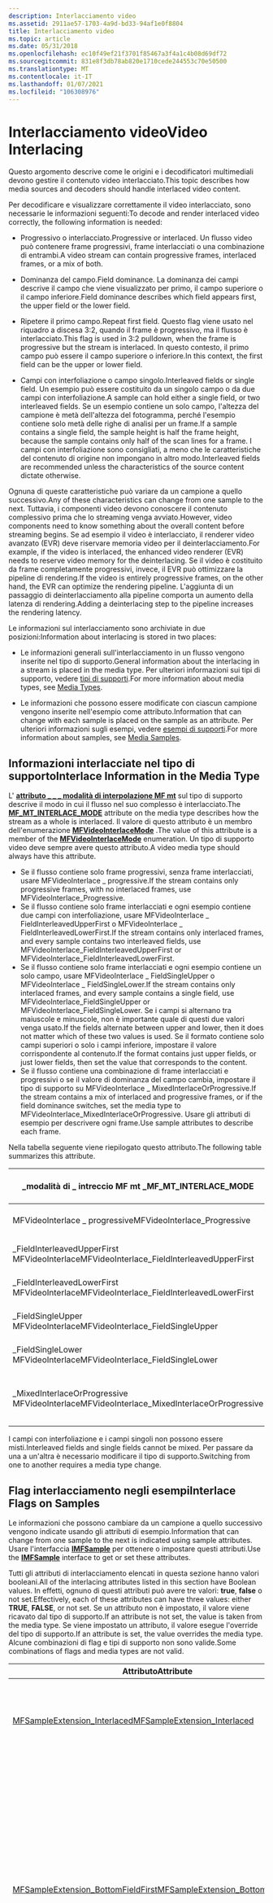 ```yaml
---
description: Interlacciamento video
ms.assetid: 2911ae57-1703-4a9d-bd33-94af1e0f8804
title: Interlacciamento video
ms.topic: article
ms.date: 05/31/2018
ms.openlocfilehash: ec10f49ef21f3701f85467a3f4a1c4b08d69df72
ms.sourcegitcommit: 831e8f3db78ab820e1710cede244553c70e50500
ms.translationtype: MT
ms.contentlocale: it-IT
ms.lasthandoff: 01/07/2021
ms.locfileid: "106308976"
---
```

# <a name="video-interlacing"></a><span data-ttu-id="12f31-103">Interlacciamento video</span><span class="sxs-lookup"><span data-stu-id="12f31-103">Video Interlacing</span></span>

<span data-ttu-id="12f31-104">Questo argomento descrive come le origini e i decodificatori multimediali devono gestire il contenuto video interlacciato.</span><span class="sxs-lookup"><span data-stu-id="12f31-104">This topic describes how media sources and decoders should handle interlaced video content.</span></span>

<span data-ttu-id="12f31-105">Per decodificare e visualizzare correttamente il video interlacciato, sono necessarie le informazioni seguenti:</span><span class="sxs-lookup"><span data-stu-id="12f31-105">To decode and render interlaced video correctly, the following information is needed:</span></span>

-   <span data-ttu-id="12f31-106">Progressivo o interlacciato.</span><span class="sxs-lookup"><span data-stu-id="12f31-106">Progressive or interlaced.</span></span> <span data-ttu-id="12f31-107">Un flusso video può contenere frame progressivi, frame interlacciati o una combinazione di entrambi.</span><span class="sxs-lookup"><span data-stu-id="12f31-107">A video stream can contain progressive frames, interlaced frames, or a mix of both.</span></span>

-   <span data-ttu-id="12f31-108">Dominanza del campo.</span><span class="sxs-lookup"><span data-stu-id="12f31-108">Field dominance.</span></span> <span data-ttu-id="12f31-109">La dominanza dei campi descrive il campo che viene visualizzato per primo, il campo superiore o il campo inferiore.</span><span class="sxs-lookup"><span data-stu-id="12f31-109">Field dominance describes which field appears first, the upper field or the lower field.</span></span>

-   <span data-ttu-id="12f31-110">Ripetere il primo campo.</span><span class="sxs-lookup"><span data-stu-id="12f31-110">Repeat first field.</span></span> <span data-ttu-id="12f31-111">Questo flag viene usato nel riquadro a discesa 3:2, quando il frame è progressivo, ma il flusso è interlacciato.</span><span class="sxs-lookup"><span data-stu-id="12f31-111">This flag is used in 3:2 pulldown, when the frame is progressive but the stream is interlaced.</span></span> <span data-ttu-id="12f31-112">In questo contesto, il primo campo può essere il campo superiore o inferiore.</span><span class="sxs-lookup"><span data-stu-id="12f31-112">In this context, the first field can be the upper or lower field.</span></span>

-   <span data-ttu-id="12f31-113">Campi con interfoliazione o campo singolo.</span><span class="sxs-lookup"><span data-stu-id="12f31-113">Interleaved fields or single field.</span></span> <span data-ttu-id="12f31-114">Un esempio può essere costituito da un singolo campo o da due campi con interfoliazione.</span><span class="sxs-lookup"><span data-stu-id="12f31-114">A sample can hold either a single field, or two interleaved fields.</span></span> <span data-ttu-id="12f31-115">Se un esempio contiene un solo campo, l'altezza del campione è metà dell'altezza del fotogramma, perché l'esempio contiene solo metà delle righe di analisi per un frame.</span><span class="sxs-lookup"><span data-stu-id="12f31-115">If a sample contains a single field, the sample height is half the frame height, because the sample contains only half of the scan lines for a frame.</span></span> <span data-ttu-id="12f31-116">I campi con interfoliazione sono consigliati, a meno che le caratteristiche del contenuto di origine non impongano in altro modo.</span><span class="sxs-lookup"><span data-stu-id="12f31-116">Interleaved fields are recommended unless the characteristics of the source content dictate otherwise.</span></span>

<span data-ttu-id="12f31-117">Ognuna di queste caratteristiche può variare da un campione a quello successivo.</span><span class="sxs-lookup"><span data-stu-id="12f31-117">Any of these characteristics can change from one sample to the next.</span></span> <span data-ttu-id="12f31-118">Tuttavia, i componenti video devono conoscere il contenuto complessivo prima che lo streaming venga avviato.</span><span class="sxs-lookup"><span data-stu-id="12f31-118">However, video components need to know something about the overall content before streaming begins.</span></span> <span data-ttu-id="12f31-119">Se ad esempio il video è interlacciato, il renderer video avanzato (EVR) deve riservare memoria video per il deinterlacciamento.</span><span class="sxs-lookup"><span data-stu-id="12f31-119">For example, if the video is interlaced, the enhanced video renderer (EVR) needs to reserve video memory for the deinterlacing.</span></span> <span data-ttu-id="12f31-120">Se il video è costituito da frame completamente progressivi, invece, il EVR può ottimizzare la pipeline di rendering.</span><span class="sxs-lookup"><span data-stu-id="12f31-120">If the video is entirely progressive frames, on the other hand, the EVR can optimize the rendering pipeline.</span></span> <span data-ttu-id="12f31-121">L'aggiunta di un passaggio di deinterlacciamento alla pipeline comporta un aumento della latenza di rendering.</span><span class="sxs-lookup"><span data-stu-id="12f31-121">Adding a deinterlacing step to the pipeline increases the rendering latency.</span></span>

<span data-ttu-id="12f31-122">Le informazioni sul interlacciamento sono archiviate in due posizioni:</span><span class="sxs-lookup"><span data-stu-id="12f31-122">Information about interlacing is stored in two places:</span></span>

-   <span data-ttu-id="12f31-123">Le informazioni generali sull'interlacciamento in un flusso vengono inserite nel tipo di supporto.</span><span class="sxs-lookup"><span data-stu-id="12f31-123">General information about the interlacing in a stream is placed in the media type.</span></span> <span data-ttu-id="12f31-124">Per ulteriori informazioni sui tipi di supporto, vedere [tipi di supporti](media-types.md).</span><span class="sxs-lookup"><span data-stu-id="12f31-124">For more information about media types, see [Media Types](media-types.md).</span></span>

-   <span data-ttu-id="12f31-125">Le informazioni che possono essere modificate con ciascun campione vengono inserite nell'esempio come attributo.</span><span class="sxs-lookup"><span data-stu-id="12f31-125">Information that can change with each sample is placed on the sample as an attribute.</span></span> <span data-ttu-id="12f31-126">Per ulteriori informazioni sugli esempi, vedere [esempi di supporti](media-samples.md).</span><span class="sxs-lookup"><span data-stu-id="12f31-126">For more information about samples, see [Media Samples](media-samples.md).</span></span>

## <a name="interlace-information-in-the-media-type"></a><span data-ttu-id="12f31-127">Informazioni interlacciate nel tipo di supporto</span><span class="sxs-lookup"><span data-stu-id="12f31-127">Interlace Information in the Media Type</span></span>

<span data-ttu-id="12f31-128">L' [**attributo \_ \_ \_ modalità di interpolazione MF mt**](mf-mt-interlace-mode-attribute.md) sul tipo di supporto descrive il modo in cui il flusso nel suo complesso è interlacciato.</span><span class="sxs-lookup"><span data-stu-id="12f31-128">The [**MF\_MT\_INTERLACE\_MODE**](mf-mt-interlace-mode-attribute.md) attribute on the media type describes how the stream as a whole is interlaced.</span></span> <span data-ttu-id="12f31-129">Il valore di questo attributo è un membro dell'enumerazione [**MFVideoInterlaceMode**](/windows/desktop/api/mfobjects/ne-mfobjects-mfvideointerlacemode) .</span><span class="sxs-lookup"><span data-stu-id="12f31-129">The value of this attribute is a member of the [**MFVideoInterlaceMode**](/windows/desktop/api/mfobjects/ne-mfobjects-mfvideointerlacemode) enumeration.</span></span> <span data-ttu-id="12f31-130">Un tipo di supporto video deve sempre avere questo attributo.</span><span class="sxs-lookup"><span data-stu-id="12f31-130">A video media type should always have this attribute.</span></span>

-   <span data-ttu-id="12f31-131">Se il flusso contiene solo frame progressivi, senza frame interlacciati, usare MFVideoInterlace \_ progressive.</span><span class="sxs-lookup"><span data-stu-id="12f31-131">If the stream contains only progressive frames, with no interlaced frames, use MFVideoInterlace\_Progressive.</span></span>
-   <span data-ttu-id="12f31-132">Se il flusso contiene solo frame interlacciati e ogni esempio contiene due campi con interfoliazione, usare MFVideoInterlace \_ FieldInterleavedUpperFirst o MFVideoInterlace \_ FieldInterleavedLowerFirst.</span><span class="sxs-lookup"><span data-stu-id="12f31-132">If the stream contains only interlaced frames, and every sample contains two interleaved fields, use MFVideoInterlace\_FieldInterleavedUpperFirst or MFVideoInterlace\_FieldInterleavedLowerFirst.</span></span>
-   <span data-ttu-id="12f31-133">Se il flusso contiene solo frame interlacciati e ogni esempio contiene un solo campo, usare MFVideoInterlace \_ FieldSingleUpper o MFVideoInterlace \_ FieldSingleLower.</span><span class="sxs-lookup"><span data-stu-id="12f31-133">If the stream contains only interlaced frames, and every sample contains a single field, use MFVideoInterlace\_FieldSingleUpper or MFVideoInterlace\_FieldSingleLower.</span></span> <span data-ttu-id="12f31-134">Se i campi si alternano tra maiuscole e minuscole, non è importante quale di questi due valori venga usato.</span><span class="sxs-lookup"><span data-stu-id="12f31-134">If the fields alternate between upper and lower, then it does not matter which of these two values is used.</span></span> <span data-ttu-id="12f31-135">Se il formato contiene solo campi superiori o solo i campi inferiore, impostare il valore corrispondente al contenuto.</span><span class="sxs-lookup"><span data-stu-id="12f31-135">If the format contains just upper fields, or just lower fields, then set the value that corresponds to the content.</span></span>
-   <span data-ttu-id="12f31-136">Se il flusso contiene una combinazione di frame interlacciati e progressivi o se il valore di dominanza del campo cambia, impostare il tipo di supporto su MFVideoInterlace \_ MixedInterlaceOrProgressive.</span><span class="sxs-lookup"><span data-stu-id="12f31-136">If the stream contains a mix of interlaced and progressive frames, or if the field dominance switches, set the media type to MFVideoInterlace\_MixedInterlaceOrProgressive.</span></span> <span data-ttu-id="12f31-137">Usare gli attributi di esempio per descrivere ogni frame.</span><span class="sxs-lookup"><span data-stu-id="12f31-137">Use sample attributes to describe each frame.</span></span>

<span data-ttu-id="12f31-138">Nella tabella seguente viene riepilogato questo attributo.</span><span class="sxs-lookup"><span data-stu-id="12f31-138">The following table summarizes this attribute.</span></span>



| <span data-ttu-id="12f31-139">\_modalità di \_ intreccio MF mt \_</span><span class="sxs-lookup"><span data-stu-id="12f31-139">MF\_MT\_INTERLACE\_MODE</span></span>                       | <span data-ttu-id="12f31-140">Interlacciate?</span><span class="sxs-lookup"><span data-stu-id="12f31-140">Interlaced?</span></span> | <span data-ttu-id="12f31-141">Esempi</span><span class="sxs-lookup"><span data-stu-id="12f31-141">Samples</span></span>                                  | <span data-ttu-id="12f31-142">Primo campo</span><span class="sxs-lookup"><span data-stu-id="12f31-142">First field</span></span>    |
|-----------------------------------------------|-------------|------------------------------------------|----------------|
| <span data-ttu-id="12f31-143">MFVideoInterlace \_ progressive</span><span class="sxs-lookup"><span data-stu-id="12f31-143">MFVideoInterlace\_Progressive</span></span>                 | <span data-ttu-id="12f31-144">No</span><span class="sxs-lookup"><span data-stu-id="12f31-144">No</span></span>          | <span data-ttu-id="12f31-145">Frame progressivo</span><span class="sxs-lookup"><span data-stu-id="12f31-145">Progressive frame</span></span>                        | <span data-ttu-id="12f31-146">Non applicabile</span><span class="sxs-lookup"><span data-stu-id="12f31-146">Not applicable</span></span> |
| <span data-ttu-id="12f31-147">\_FieldInterleavedUpperFirst MFVideoInterlace</span><span class="sxs-lookup"><span data-stu-id="12f31-147">MFVideoInterlace\_FieldInterleavedUpperFirst</span></span>  | <span data-ttu-id="12f31-148">Sì</span><span class="sxs-lookup"><span data-stu-id="12f31-148">Yes</span></span>         | <span data-ttu-id="12f31-149">Campi con interfoliazione</span><span class="sxs-lookup"><span data-stu-id="12f31-149">Interleaved fields</span></span>                       | <span data-ttu-id="12f31-150">Primo piano</span><span class="sxs-lookup"><span data-stu-id="12f31-150">Upper first</span></span>    |
| <span data-ttu-id="12f31-151">\_FieldInterleavedLowerFirst MFVideoInterlace</span><span class="sxs-lookup"><span data-stu-id="12f31-151">MFVideoInterlace\_FieldInterleavedLowerFirst</span></span>  | <span data-ttu-id="12f31-152">Sì</span><span class="sxs-lookup"><span data-stu-id="12f31-152">Yes</span></span>         | <span data-ttu-id="12f31-153">Campi con interfoliazione</span><span class="sxs-lookup"><span data-stu-id="12f31-153">Interleaved fields</span></span>                       | <span data-ttu-id="12f31-154">Inferiore prima</span><span class="sxs-lookup"><span data-stu-id="12f31-154">Lower first</span></span>    |
| <span data-ttu-id="12f31-155">\_FieldSingleUpper MFVideoInterlace</span><span class="sxs-lookup"><span data-stu-id="12f31-155">MFVideoInterlace\_FieldSingleUpper</span></span>            | <span data-ttu-id="12f31-156">Sì</span><span class="sxs-lookup"><span data-stu-id="12f31-156">Yes</span></span>         | <span data-ttu-id="12f31-157">Campo singolo</span><span class="sxs-lookup"><span data-stu-id="12f31-157">Single field</span></span>                             | <span data-ttu-id="12f31-158">Primo piano</span><span class="sxs-lookup"><span data-stu-id="12f31-158">Upper first</span></span>    |
| <span data-ttu-id="12f31-159">\_FieldSingleLower MFVideoInterlace</span><span class="sxs-lookup"><span data-stu-id="12f31-159">MFVideoInterlace\_FieldSingleLower</span></span>            | <span data-ttu-id="12f31-160">Sì</span><span class="sxs-lookup"><span data-stu-id="12f31-160">Yes</span></span>         | <span data-ttu-id="12f31-161">Campo singolo</span><span class="sxs-lookup"><span data-stu-id="12f31-161">Single field</span></span>                             | <span data-ttu-id="12f31-162">Inferiore prima</span><span class="sxs-lookup"><span data-stu-id="12f31-162">Lower first</span></span>    |
| <span data-ttu-id="12f31-163">\_MixedInterlaceOrProgressive MFVideoInterlace</span><span class="sxs-lookup"><span data-stu-id="12f31-163">MFVideoInterlace\_MixedInterlaceOrProgressive</span></span> | <span data-ttu-id="12f31-164">Può variare</span><span class="sxs-lookup"><span data-stu-id="12f31-164">Can vary</span></span>    | <span data-ttu-id="12f31-165">Campi con interfoliazione o frame progressivi</span><span class="sxs-lookup"><span data-stu-id="12f31-165">Interleaved fields or progressive frames</span></span> | <span data-ttu-id="12f31-166">Può variare</span><span class="sxs-lookup"><span data-stu-id="12f31-166">Can vary</span></span>       |



 

<span data-ttu-id="12f31-167">I campi con interfoliazione e i campi singoli non possono essere misti.</span><span class="sxs-lookup"><span data-stu-id="12f31-167">Interleaved fields and single fields cannot be mixed.</span></span> <span data-ttu-id="12f31-168">Per passare da una a un'altra è necessario modificare il tipo di supporto.</span><span class="sxs-lookup"><span data-stu-id="12f31-168">Switching from one to another requires a media type change.</span></span>

## <a name="interlace-flags-on-samples"></a><span data-ttu-id="12f31-169">Flag interlacciamento negli esempi</span><span class="sxs-lookup"><span data-stu-id="12f31-169">Interlace Flags on Samples</span></span>

<span data-ttu-id="12f31-170">Le informazioni che possono cambiare da un campione a quello successivo vengono indicate usando gli attributi di esempio.</span><span class="sxs-lookup"><span data-stu-id="12f31-170">Information that can change from one sample to the next is indicated using sample attributes.</span></span> <span data-ttu-id="12f31-171">Usare l'interfaccia [**IMFSample**](/windows/desktop/api/mfobjects/nn-mfobjects-imfsample) per ottenere o impostare questi attributi.</span><span class="sxs-lookup"><span data-stu-id="12f31-171">Use the [**IMFSample**](/windows/desktop/api/mfobjects/nn-mfobjects-imfsample) interface to get or set these attributes.</span></span>

<span data-ttu-id="12f31-172">Tutti gli attributi di interlacciamento elencati in questa sezione hanno valori booleani.</span><span class="sxs-lookup"><span data-stu-id="12f31-172">All of the interlacing attributes listed in this section have Boolean values.</span></span> <span data-ttu-id="12f31-173">In effetti, ognuno di questi attributi può avere tre valori: **true**, **false** o not set.</span><span class="sxs-lookup"><span data-stu-id="12f31-173">Effectively, each of these attributes can have three values: either **TRUE**, **FALSE**, or not set.</span></span> <span data-ttu-id="12f31-174">Se un attributo non è impostato, il valore viene ricavato dal tipo di supporto.</span><span class="sxs-lookup"><span data-stu-id="12f31-174">If an attribute is not set, the value is taken from the media type.</span></span> <span data-ttu-id="12f31-175">Se viene impostato un attributo, il valore esegue l'override del tipo di supporto.</span><span class="sxs-lookup"><span data-stu-id="12f31-175">If an attribute is set, the value overrides the media type.</span></span> <span data-ttu-id="12f31-176">Alcune combinazioni di flag e tipi di supporto non sono valide.</span><span class="sxs-lookup"><span data-stu-id="12f31-176">Some combinations of flags and media types are not valid.</span></span>



<table>
<colgroup>
<col style="width: 50%" />
<col style="width: 50%" />
</colgroup>
<thead>
<tr class="header">
<th><span data-ttu-id="12f31-177">Attributo</span><span class="sxs-lookup"><span data-stu-id="12f31-177">Attribute</span></span></th>
<th><span data-ttu-id="12f31-178">Descrizione</span><span class="sxs-lookup"><span data-stu-id="12f31-178">Description</span></span></th>
</tr>
</thead>
<tbody>
<tr class="odd">
<td><span data-ttu-id="12f31-179"><a href="mfsampleextension-interlaced-attribute.md">MFSampleExtension_Interlaced</a></span><span class="sxs-lookup"><span data-stu-id="12f31-179"><a href="mfsampleextension-interlaced-attribute.md">MFSampleExtension_Interlaced</a></span></span></td>
<td><span data-ttu-id="12f31-180">Se <strong>true</strong>, il frame è interlacciato.</span><span class="sxs-lookup"><span data-stu-id="12f31-180">If <strong>TRUE</strong>, the frame is interlaced.</span></span> <span data-ttu-id="12f31-181">Se <strong>false</strong>, il frame è progressivo.</span><span class="sxs-lookup"><span data-stu-id="12f31-181">If <strong>FALSE</strong>, the frame is progressive.</span></span><br/> <span data-ttu-id="12f31-182">Impostare questo attributo su ogni campione se il tipo di supporto è MFVideoInterlace_MixedInterlaceOrProgressive.</span><span class="sxs-lookup"><span data-stu-id="12f31-182">Set this attribute on every sample if the media type is MFVideoInterlace_MixedInterlaceOrProgressive.</span></span><br/></td>
</tr>
<tr class="even">
<td><span data-ttu-id="12f31-183"><a href="mfsampleextension-bottomfieldfirst-attribute.md">MFSampleExtension_BottomFieldFirst</a></span><span class="sxs-lookup"><span data-stu-id="12f31-183"><a href="mfsampleextension-bottomfieldfirst-attribute.md">MFSampleExtension_BottomFieldFirst</a></span></span></td>
<td><span data-ttu-id="12f31-184">Il significato di questo flag dipende dal fatto che gli esempi contengano campi con interfoliazione o singoli campi.</span><span class="sxs-lookup"><span data-stu-id="12f31-184">The meaning of this flag depends on whether the samples contain interleaved fields or single fields.</span></span><br/>
<ul>
<li><span data-ttu-id="12f31-185">Campi con interfoliazione: se <strong>true</strong>, il campo inferiore è primo.</span><span class="sxs-lookup"><span data-stu-id="12f31-185">Interleaved fields: If <strong>TRUE</strong>, the lower field is first.</span></span> <span data-ttu-id="12f31-186">Se <strong>false</strong>, il campo superiore è primo.</span><span class="sxs-lookup"><span data-stu-id="12f31-186">If <strong>FALSE</strong>, the upper field is first.</span></span><br/></li>
<li><span data-ttu-id="12f31-187">Campi singoli: se <strong>true</strong>, l'esempio contiene un campo inferiore.</span><span class="sxs-lookup"><span data-stu-id="12f31-187">Single fields: If <strong>TRUE</strong>, the sample contains a lower field.</span></span> <span data-ttu-id="12f31-188">Se <strong>false</strong>, l'esempio contiene un campo superiore.</span><span class="sxs-lookup"><span data-stu-id="12f31-188">If <strong>FALSE</strong>, the sample contains an upper field.</span></span><br/></li>
</ul>
<span data-ttu-id="12f31-189">Impostare questo attributo su ogni esempio di interpolazione se il tipo di supporto è MFVideoInterlace_FieldSingleUpper, MFVideoInterlace_FieldSingleLower o MFVideoInterlace_MixedInterlaceOrProgressive.</span><span class="sxs-lookup"><span data-stu-id="12f31-189">Set this attribute on every interlace sample if the media type is MFVideoInterlace_FieldSingleUpper, MFVideoInterlace_FieldSingleLower, or MFVideoInterlace_MixedInterlaceOrProgressive.</span></span><br/></td>
</tr>
<tr class="odd">
<td><span data-ttu-id="12f31-190"><a href="mfsampleextension-repeatfirstfield-attribute.md">MFSampleExtension_RepeatFirstField</a></span><span class="sxs-lookup"><span data-stu-id="12f31-190"><a href="mfsampleextension-repeatfirstfield-attribute.md">MFSampleExtension_RepeatFirstField</a></span></span></td>
<td><span data-ttu-id="12f31-191">Se <strong>true</strong>, il primo campo viene ripetuto.</span><span class="sxs-lookup"><span data-stu-id="12f31-191">If <strong>TRUE</strong>, the first field is repeated.</span></span> <span data-ttu-id="12f31-192">Se <strong>false</strong> o non è impostato, il primo campo non viene ripetuto.</span><span class="sxs-lookup"><span data-stu-id="12f31-192">If <strong>FALSE</strong> or not set, the first field is not repeated.</span></span></td>
</tr>
<tr class="even">
<td><span data-ttu-id="12f31-193"><a href="mfsampleextension-singlefield-attribute.md">MFSampleExtension_SingleField</a></span><span class="sxs-lookup"><span data-stu-id="12f31-193"><a href="mfsampleextension-singlefield-attribute.md">MFSampleExtension_SingleField</a></span></span></td>
<td><span data-ttu-id="12f31-194">Se <strong>true</strong>, l'esempio contiene un solo campo.</span><span class="sxs-lookup"><span data-stu-id="12f31-194">If <strong>TRUE</strong>, the sample contains a single field.</span></span> <span data-ttu-id="12f31-195">Se <strong>false</strong>, l'esempio contiene campi con interfoliazione.</span><span class="sxs-lookup"><span data-stu-id="12f31-195">If <strong>FALSE</strong>, the sample contains interleaved fields.</span></span></td>
</tr>
</tbody>
</table>



 

<span data-ttu-id="12f31-196">La tabella seguente mostra quali flag sono obbligatori, facoltativi o non consentiti in base al tipo di supporto.</span><span class="sxs-lookup"><span data-stu-id="12f31-196">The following table shows which flags are required, optional, or prohibited, based on the media type.</span></span>



| <span data-ttu-id="12f31-197">Tipo supporto</span><span class="sxs-lookup"><span data-stu-id="12f31-197">Media Type</span></span>         | <span data-ttu-id="12f31-198">Flag interlacciato</span><span class="sxs-lookup"><span data-stu-id="12f31-198">Interlaced Flag</span></span>                      | <span data-ttu-id="12f31-199">Flag BottomFieldFirst</span><span class="sxs-lookup"><span data-stu-id="12f31-199">BottomFieldFirst Flag</span></span>                    | <span data-ttu-id="12f31-200">Flag RepeatFirstField</span><span class="sxs-lookup"><span data-stu-id="12f31-200">RepeatFirstField Flag</span></span> | <span data-ttu-id="12f31-201">Flag SingleField</span><span class="sxs-lookup"><span data-stu-id="12f31-201">SingleField Flag</span></span>                     |
|--------------------|--------------------------------------|------------------------------------------|-----------------------|--------------------------------------|
| <span data-ttu-id="12f31-202">Progressivo</span><span class="sxs-lookup"><span data-stu-id="12f31-202">Progressive</span></span>        | <span data-ttu-id="12f31-203">Opzionale Se impostato, deve essere **false**.</span><span class="sxs-lookup"><span data-stu-id="12f31-203">Optional; if set, must be **FALSE**.</span></span> | <span data-ttu-id="12f31-204">Non impostare.</span><span class="sxs-lookup"><span data-stu-id="12f31-204">Do not set.</span></span>                              | <span data-ttu-id="12f31-205">Non impostare.</span><span class="sxs-lookup"><span data-stu-id="12f31-205">Do not set.</span></span>           | <span data-ttu-id="12f31-206">Non impostare.</span><span class="sxs-lookup"><span data-stu-id="12f31-206">Do not set.</span></span>                          |
| <span data-ttu-id="12f31-207">Campi con interfoliazione</span><span class="sxs-lookup"><span data-stu-id="12f31-207">Interleaved fields</span></span> | <span data-ttu-id="12f31-208">Opzionale Se impostato, deve essere **true**.</span><span class="sxs-lookup"><span data-stu-id="12f31-208">Optional; if set, must be **TRUE**.</span></span>  | <span data-ttu-id="12f31-209">Opzionale Se impostato, deve corrispondere al tipo di supporto.</span><span class="sxs-lookup"><span data-stu-id="12f31-209">Optional; if set, must match media type.</span></span> | <span data-ttu-id="12f31-210">Non impostare.</span><span class="sxs-lookup"><span data-stu-id="12f31-210">Do not set.</span></span>           | <span data-ttu-id="12f31-211">Opzionale Se impostato, deve essere **false**.</span><span class="sxs-lookup"><span data-stu-id="12f31-211">Optional; if set, must be **FALSE**.</span></span> |
| <span data-ttu-id="12f31-212">Campi singoli</span><span class="sxs-lookup"><span data-stu-id="12f31-212">Single fields</span></span>      | <span data-ttu-id="12f31-213">Opzionale Se impostato, deve essere **true**.</span><span class="sxs-lookup"><span data-stu-id="12f31-213">Optional; if set, must be **TRUE**.</span></span>  | <span data-ttu-id="12f31-214">Obbligatorio.</span><span class="sxs-lookup"><span data-stu-id="12f31-214">Required.</span></span>                                | <span data-ttu-id="12f31-215">Non impostare.</span><span class="sxs-lookup"><span data-stu-id="12f31-215">Do not set.</span></span>           | <span data-ttu-id="12f31-216">Impostare su **true**.</span><span class="sxs-lookup"><span data-stu-id="12f31-216">Set to **TRUE**.</span></span>                     |
| <span data-ttu-id="12f31-217">Mixed</span><span class="sxs-lookup"><span data-stu-id="12f31-217">Mixed</span></span>              | <span data-ttu-id="12f31-218">Obbligatorio.</span><span class="sxs-lookup"><span data-stu-id="12f31-218">Required.</span></span>                            | <span data-ttu-id="12f31-219">Obbligatorio.</span><span class="sxs-lookup"><span data-stu-id="12f31-219">Required.</span></span>                                | <span data-ttu-id="12f31-220">Obbligatorio.</span><span class="sxs-lookup"><span data-stu-id="12f31-220">Required.</span></span>             | <span data-ttu-id="12f31-221">Opzionale Se impostato, deve essere **false**.</span><span class="sxs-lookup"><span data-stu-id="12f31-221">Optional; if set, must be **FALSE**.</span></span> |



 

<span data-ttu-id="12f31-222">Nei casi in cui l'attributo è facoltativo, il tipo di supporto definisce già le informazioni.</span><span class="sxs-lookup"><span data-stu-id="12f31-222">In the cases where the attribute is optional, the media type already defines the information.</span></span> <span data-ttu-id="12f31-223">È valido impostare l'attributo in modo che corrisponda, ma non obbligatorio.</span><span class="sxs-lookup"><span data-stu-id="12f31-223">It is valid to set the attribute to match, but not required.</span></span>

<span data-ttu-id="12f31-224">Se, ad esempio, il tipo di supporto è MFVideoInterlace \_ progressive, significa che tutti i frame nel flusso sono progressivi.</span><span class="sxs-lookup"><span data-stu-id="12f31-224">For example, if the media type is MFVideoInterlace\_Progressive, it implies that all frames in the stream are progressive.</span></span> <span data-ttu-id="12f31-225">Pertanto, è possibile impostare l'attributo **MFSampleExtension \_ interlacciato** su **false** o lasciare l'attributo non impostato.</span><span class="sxs-lookup"><span data-stu-id="12f31-225">Therefore, you can either set the **MFSampleExtension\_Interlaced** attribute to **FALSE**, or leave the attribute unset.</span></span>

## <a name="recommendations"></a><span data-ttu-id="12f31-226">Consigli</span><span class="sxs-lookup"><span data-stu-id="12f31-226">Recommendations</span></span>

<span data-ttu-id="12f31-227">Questa sezione contiene consigli per diversi tipi di contenuto.</span><span class="sxs-lookup"><span data-stu-id="12f31-227">This section contains recommendations for various types of content.</span></span>

1. <span data-ttu-id="12f31-228">Il video è di tutti i frame progressivi.</span><span class="sxs-lookup"><span data-stu-id="12f31-228">The video is all progressive frames.</span></span>

-   <span data-ttu-id="12f31-229">Impostare il tipo di supporto su MFVideoInterlace \_ progressive.</span><span class="sxs-lookup"><span data-stu-id="12f31-229">Set the media type to MFVideoInterlace\_Progressive.</span></span>

-   <span data-ttu-id="12f31-230">Non impostare l'attributo **MFSampleExtension \_ interlacciato** o impostarlo su **false** in ogni frame.</span><span class="sxs-lookup"><span data-stu-id="12f31-230">Do not set the **MFSampleExtension\_Interlaced** attribute, or set it to **FALSE** on every frame.</span></span>

-   <span data-ttu-id="12f31-231">Non impostare gli attributi **MFSampleExtension \_ BottomFieldFirst**, **MFSampleExtension \_ RepeatFirstField** o **MFSampleExtension \_ SingleField** .</span><span class="sxs-lookup"><span data-stu-id="12f31-231">Do not set the **MFSampleExtension\_BottomFieldFirst**, **MFSampleExtension\_RepeatFirstField**, or **MFSampleExtension\_SingleField** attributes.</span></span>

2. <span data-ttu-id="12f31-232">Il video è tutti i campi interlacciati con la stessa dominanza del campo.</span><span class="sxs-lookup"><span data-stu-id="12f31-232">The video is all interlaced fields with the same field dominance.</span></span> <span data-ttu-id="12f31-233">Gli esempi contengono campi con interfoliazione.</span><span class="sxs-lookup"><span data-stu-id="12f31-233">Samples contain interleaved fields.</span></span>

-   <span data-ttu-id="12f31-234">Impostare il tipo di supporto su MFVideoInterlace \_ FieldInterleavedUpperFirst o MFVideoInterlace \_ FieldInterleavedLowerFirst.</span><span class="sxs-lookup"><span data-stu-id="12f31-234">Set the media type to MFVideoInterlace\_FieldInterleavedUpperFirst or MFVideoInterlace\_FieldInterleavedLowerFirst.</span></span>

-   <span data-ttu-id="12f31-235">Non impostare l'attributo **MFSampleExtension \_ interlacciato** o impostarlo su **true** in ogni frame.</span><span class="sxs-lookup"><span data-stu-id="12f31-235">Do not set the **MFSampleExtension\_Interlaced** attribute, or set it to **TRUE** on every frame.</span></span>

-   <span data-ttu-id="12f31-236">Non impostare l'attributo **MFSampleExtension \_ BottomFieldFirst** o impostare il valore su ogni frame in modo che corrisponda al tipo di supporto.</span><span class="sxs-lookup"><span data-stu-id="12f31-236">Do not set the **MFSampleExtension\_BottomFieldFirst** attribute, or set the value on every frame to match the media type.</span></span>

-   <span data-ttu-id="12f31-237">Non impostare l'attributo **MFSampleExtension \_ RepeatFirstField** o impostarlo su **false** in ogni frame.</span><span class="sxs-lookup"><span data-stu-id="12f31-237">Do not set the **MFSampleExtension\_RepeatFirstField** attribute, or set it to **FALSE** on every frame.</span></span>

-   <span data-ttu-id="12f31-238">Non impostare l'attributo **MFSampleExtension \_ SingleField** o impostarlo su **false** in ogni frame.</span><span class="sxs-lookup"><span data-stu-id="12f31-238">Do not set the **MFSampleExtension\_SingleField** attribute, or set it to **FALSE** on every frame.</span></span>

3. <span data-ttu-id="12f31-239">Il video contiene una combinazione di frame interlacciati e progressivi, con campi ripetuti e dominanza del campo variabile (ad esempio, video DVD).</span><span class="sxs-lookup"><span data-stu-id="12f31-239">The video contains a mix of interlaced and progressive frames, with repeated fields and varying field dominance (for example, DVD video).</span></span>

-   <span data-ttu-id="12f31-240">Impostare il tipo di supporto su MFVideoInterlace \_ MixedInterlaceOrProgressive.</span><span class="sxs-lookup"><span data-stu-id="12f31-240">Set the media type to MFVideoInterlace\_MixedInterlaceOrProgressive.</span></span>

-   <span data-ttu-id="12f31-241">In ogni frame impostare gli attributi **MFSampleExtension \_ Interlaced**, **MFSampleExtension \_ BottomFieldFirst** e **MFSampleExtension \_ RepeatFirstField** .</span><span class="sxs-lookup"><span data-stu-id="12f31-241">On every frame, set the **MFSampleExtension\_Interlaced**, **MFSampleExtension\_BottomFieldFirst**, and **MFSampleExtension\_RepeatFirstField** attributes.</span></span>

-   <span data-ttu-id="12f31-242">Non impostare l'attributo **MFSampleExtension \_ SingleField** o impostarlo su **false** in ogni frame.</span><span class="sxs-lookup"><span data-stu-id="12f31-242">Do not set the **MFSampleExtension\_SingleField** attribute, or set it to **FALSE** on every frame.</span></span>

4. <span data-ttu-id="12f31-243">Il video è interlacciato e gli esempi contengono singoli campi.</span><span class="sxs-lookup"><span data-stu-id="12f31-243">The video is interlaced and samples contain single fields.</span></span>

-   <span data-ttu-id="12f31-244">Impostare il tipo di supporto su MFVideoInterlace \_ FieldSingleUpper o MFVideoInterlace \_ FieldSingleLower.</span><span class="sxs-lookup"><span data-stu-id="12f31-244">Set the media type to MFVideoInterlace\_FieldSingleUpper or MFVideoInterlace\_FieldSingleLower.</span></span>

-   <span data-ttu-id="12f31-245">Impostare l'attributo **MFSampleExtension \_ BottomFieldFirst** in ogni frame.</span><span class="sxs-lookup"><span data-stu-id="12f31-245">On every frame, set the **MFSampleExtension\_BottomFieldFirst** attribute.</span></span>

-   <span data-ttu-id="12f31-246">Non impostare l'attributo **MFSampleExtension \_ interlacciato** o impostarlo su **true** in ogni frame.</span><span class="sxs-lookup"><span data-stu-id="12f31-246">Do not set the **MFSampleExtension\_Interlaced** attribute, or set it to **TRUE** on every frame.</span></span>

-   <span data-ttu-id="12f31-247">Non impostare l'attributo **MFSampleExtension \_ RepeatFirstField** o impostarlo su **false** in ogni frame.</span><span class="sxs-lookup"><span data-stu-id="12f31-247">Do not set the **MFSampleExtension\_RepeatFirstField** attribute, or set it to **FALSE** on every frame.</span></span>

-   <span data-ttu-id="12f31-248">Non impostare l'attributo **MFSampleExtension \_ SingleField** o impostarlo su **true** in ogni frame.</span><span class="sxs-lookup"><span data-stu-id="12f31-248">Do not set the **MFSampleExtension\_SingleField** attribute, or set it to **TRUE** on every frame.</span></span>

<span data-ttu-id="12f31-249">La maggior parte del contenuto video rientra in una di queste categorie.</span><span class="sxs-lookup"><span data-stu-id="12f31-249">Most video content falls into one of these categories.</span></span>

## <a name="mpeg-2-mappings"></a><span data-ttu-id="12f31-250">Mapping MPEG-2</span><span class="sxs-lookup"><span data-stu-id="12f31-250">MPEG-2 Mappings</span></span>

<span data-ttu-id="12f31-251">Per il contenuto MPEG-2, usare i mapping seguenti per convertire i flag MPEG-2 in Media Foundation gli attributi di esempio.</span><span class="sxs-lookup"><span data-stu-id="12f31-251">For MPEG-2 content, use the following mappings to convert the MPEG-2 flags to Media Foundation sample attributes.</span></span>

<span data-ttu-id="12f31-252">**\_struttura immagine**</span><span class="sxs-lookup"><span data-stu-id="12f31-252">**picture\_structure**</span></span>



| <span data-ttu-id="12f31-253">Valore</span><span class="sxs-lookup"><span data-stu-id="12f31-253">Value</span></span>         | <span data-ttu-id="12f31-254">Attributo di esempio</span><span class="sxs-lookup"><span data-stu-id="12f31-254">Sample Attribute</span></span>                                                                                                        |
|---------------|-------------------------------------------------------------------------------------------------------------------------|
| <span data-ttu-id="12f31-255">frame</span><span class="sxs-lookup"><span data-stu-id="12f31-255">frame</span></span>         | <span data-ttu-id="12f31-256">**MFSampleExtension \_ SingleField**  =  **false**</span><span class="sxs-lookup"><span data-stu-id="12f31-256">**MFSampleExtension\_SingleField** = **FALSE**</span></span>                                                                          |
| <span data-ttu-id="12f31-257">\_campo superiore</span><span class="sxs-lookup"><span data-stu-id="12f31-257">top\_field</span></span>    | <span data-ttu-id="12f31-258">**MFSampleExtension \_ SingleField**  =  **true**</span><span class="sxs-lookup"><span data-stu-id="12f31-258">**MFSampleExtension\_SingleField** = **TRUE**</span></span><br/> <span data-ttu-id="12f31-259">**MFSampleExtension \_ BottomFieldFirst**  =  **false**</span><span class="sxs-lookup"><span data-stu-id="12f31-259">**MFSampleExtension\_BottomFieldFirst** = **FALSE**</span></span><br/> |
| <span data-ttu-id="12f31-260">\_campo inferiore</span><span class="sxs-lookup"><span data-stu-id="12f31-260">bottom\_field</span></span> | <span data-ttu-id="12f31-261">**MFSampleExtension \_ SingleField**  =  **true**</span><span class="sxs-lookup"><span data-stu-id="12f31-261">**MFSampleExtension\_SingleField** = **TRUE**</span></span><br/> <span data-ttu-id="12f31-262">**MFSampleExtension \_ BottomFieldFirst**  =  **true**</span><span class="sxs-lookup"><span data-stu-id="12f31-262">**MFSampleExtension\_BottomFieldFirst** = **TRUE**</span></span><br/>  |



 

<span data-ttu-id="12f31-263">**frame progressivo \_**</span><span class="sxs-lookup"><span data-stu-id="12f31-263">**progressive\_frame**</span></span>



| <span data-ttu-id="12f31-264">Valore</span><span class="sxs-lookup"><span data-stu-id="12f31-264">Value</span></span> | <span data-ttu-id="12f31-265">Attributo di esempio</span><span class="sxs-lookup"><span data-stu-id="12f31-265">Sample Attribute</span></span>                              |
|-------|-----------------------------------------------|
| <span data-ttu-id="12f31-266">0</span><span class="sxs-lookup"><span data-stu-id="12f31-266">0</span></span>     | <span data-ttu-id="12f31-267">**MFSampleExtension \_ Interlacciato**  =  **true**</span><span class="sxs-lookup"><span data-stu-id="12f31-267">**MFSampleExtension\_Interlaced** = **TRUE**</span></span>  |
| <span data-ttu-id="12f31-268">1</span><span class="sxs-lookup"><span data-stu-id="12f31-268">1</span></span>     | <span data-ttu-id="12f31-269">**MFSampleExtension \_ Interlacciato**  =  **false**</span><span class="sxs-lookup"><span data-stu-id="12f31-269">**MFSampleExtension\_Interlaced** = **FALSE**</span></span> |



 

<span data-ttu-id="12f31-270">**\_primo campo \_ principale**</span><span class="sxs-lookup"><span data-stu-id="12f31-270">**top\_field\_first**</span></span>



| <span data-ttu-id="12f31-271">Valore</span><span class="sxs-lookup"><span data-stu-id="12f31-271">Value</span></span> | <span data-ttu-id="12f31-272">Attributo di esempio</span><span class="sxs-lookup"><span data-stu-id="12f31-272">Sample Attribute</span></span>                                    |
|-------|-----------------------------------------------------|
| <span data-ttu-id="12f31-273">0</span><span class="sxs-lookup"><span data-stu-id="12f31-273">0</span></span>     | <span data-ttu-id="12f31-274">**MFSampleExtension \_ BottomFieldFirst**  =  **true**</span><span class="sxs-lookup"><span data-stu-id="12f31-274">**MFSampleExtension\_BottomFieldFirst** = **TRUE**</span></span>  |
| <span data-ttu-id="12f31-275">1</span><span class="sxs-lookup"><span data-stu-id="12f31-275">1</span></span>     | <span data-ttu-id="12f31-276">**MFSampleExtension \_ BottomFieldFirst**  =  **false**</span><span class="sxs-lookup"><span data-stu-id="12f31-276">**MFSampleExtension\_BottomFieldFirst** = **FALSE**</span></span> |



 

<span data-ttu-id="12f31-277">**Ripeti \_ primo \_ campo**</span><span class="sxs-lookup"><span data-stu-id="12f31-277">**repeat\_first\_field**</span></span>



| <span data-ttu-id="12f31-278">Valore</span><span class="sxs-lookup"><span data-stu-id="12f31-278">Value</span></span> | <span data-ttu-id="12f31-279">Attributo di esempio</span><span class="sxs-lookup"><span data-stu-id="12f31-279">Sample Attribute</span></span>                                    |
|-------|-----------------------------------------------------|
| <span data-ttu-id="12f31-280">0</span><span class="sxs-lookup"><span data-stu-id="12f31-280">0</span></span>     | <span data-ttu-id="12f31-281">**MFSampleExtension \_ RepeatFirstField**  =  **false**</span><span class="sxs-lookup"><span data-stu-id="12f31-281">**MFSampleExtension\_RepeatFirstField** = **FALSE**</span></span> |
| <span data-ttu-id="12f31-282">1</span><span class="sxs-lookup"><span data-stu-id="12f31-282">1</span></span>     | <span data-ttu-id="12f31-283">**MFSampleExtension \_ RepeatFirstField**  =  **true**</span><span class="sxs-lookup"><span data-stu-id="12f31-283">**MFSampleExtension\_RepeatFirstField** = **TRUE**</span></span>  |



 

## <a name="single-field-samples"></a><span data-ttu-id="12f31-284">Esempi di Single-Field</span><span class="sxs-lookup"><span data-stu-id="12f31-284">Single-Field Samples</span></span>

<span data-ttu-id="12f31-285">Se il tipo di supporto è MFVideoInterlace \_ FieldSingleUpper o MFVideoInterlace \_ FieldSingleLower, significa che ogni esempio contiene un solo campo.</span><span class="sxs-lookup"><span data-stu-id="12f31-285">If the media type is MFVideoInterlace\_FieldSingleUpper or MFVideoInterlace\_FieldSingleLower, it means that each sample contains a single field.</span></span> <span data-ttu-id="12f31-286">Tuttavia, il tipo di supporto descrive l'intero frame.</span><span class="sxs-lookup"><span data-stu-id="12f31-286">However, the media type describes the entire frame.</span></span> <span data-ttu-id="12f31-287">Pertanto, ogni buffer contiene solo metà del numero di righe di campo specificate nel tipo di supporto.</span><span class="sxs-lookup"><span data-stu-id="12f31-287">Therefore, each buffer contains only half the number of field lines given in the media type.</span></span> <span data-ttu-id="12f31-288">Ad esempio, se il tipo di supporto descrive il video come 720 × 480, ogni campo contiene 240 righe di analisi e quindi ogni buffer contiene solo 240 righe di pixel.</span><span class="sxs-lookup"><span data-stu-id="12f31-288">For example, if the media type describes the video as 720 × 480, each field contains 240 scan lines, and therefore each buffer contains only 240 rows of pixels.</span></span> <span data-ttu-id="12f31-289">Se si scrive un componente che accetta i tipi di supporto con esempi di campo singolo, è necessario tenere presente questo fatto quando si accede ai dati nel buffer.</span><span class="sxs-lookup"><span data-stu-id="12f31-289">If you write a component that accepts media types with single-field samples, you must take this fact into account when you access the data in the buffer.</span></span>

<span data-ttu-id="12f31-290">La stessa regola si applica all'apertura geometrica (attributo di[ \_ \_ \_ apertura geometrica MF mt](mf-mt-geometric-aperture-attribute.md) ) e all'apertura di visualizzazione minima (attributo di[ \_ \_ \_ \_ apertura minima dello schermo MF mt](mf-mt-minimum-display-aperture-attribute.md) ).</span><span class="sxs-lookup"><span data-stu-id="12f31-290">The same rule applies to the geometric aperture ([MF\_MT\_GEOMETRIC\_APERTURE](mf-mt-geometric-aperture-attribute.md) attribute) and minimum display aperture ([MF\_MT\_MINIMUM\_DISPLAY\_APERTURE](mf-mt-minimum-display-aperture-attribute.md) attribute).</span></span> <span data-ttu-id="12f31-291">Queste aree vengono specificate in termini di intero frame, non dei singoli campi.</span><span class="sxs-lookup"><span data-stu-id="12f31-291">These regions are specified in terms of the entire frame, not the individual fields.</span></span>

## <a name="directshow-mappings"></a><span data-ttu-id="12f31-292">Mapping DirectShow</span><span class="sxs-lookup"><span data-stu-id="12f31-292">DirectShow Mappings</span></span>

<span data-ttu-id="12f31-293">In DirectShow, le informazioni di interlacciamento per campione sono contenute nel membro **dwTypeSpecificFlags** della struttura delle **\_ \_ Proprietà SAMPLE2** .</span><span class="sxs-lookup"><span data-stu-id="12f31-293">In DirectShow, per-sample interlacing information is contained in the **dwTypeSpecificFlags** member of the **AM\_SAMPLE2\_PROPERTIES** structure.</span></span> <span data-ttu-id="12f31-294">Nella tabella seguente vengono illustrati gli attributi equivalenti per Media Foundation.</span><span class="sxs-lookup"><span data-stu-id="12f31-294">The following table shows the equivalent attributes for Media Foundation.</span></span>



| <span data-ttu-id="12f31-295">Flag di esempio DirectShow</span><span class="sxs-lookup"><span data-stu-id="12f31-295">DirectShow sample flag</span></span>              | <span data-ttu-id="12f31-296">Media Foundation attributo di esempio</span><span class="sxs-lookup"><span data-stu-id="12f31-296">Media Foundation sample attribute</span></span>                                                                                                                                                  |
|-------------------------------------|------------------------------------------------------------------------------------------------------------------------------------------------------------------------------------|
| <span data-ttu-id="12f31-297">\_cornice del flag video am con \_ \_ interfoliazione \_</span><span class="sxs-lookup"><span data-stu-id="12f31-297">AM\_VIDEO\_FLAG\_INTERLEAVED\_FRAME</span></span> | <span data-ttu-id="12f31-298">**MFSampleExtension \_ SingleField**  =  **false**.</span><span class="sxs-lookup"><span data-stu-id="12f31-298">**MFSampleExtension\_SingleField** = **FALSE**.</span></span>                                                                                                                                    |
| <span data-ttu-id="12f31-299">\_Flag video \_ am \_ Field1</span><span class="sxs-lookup"><span data-stu-id="12f31-299">AM\_VIDEO\_FLAG\_FIELD1</span></span>             | <span data-ttu-id="12f31-300">**MFSampleExtension \_ Interlacciato**  =  **true**.</span><span class="sxs-lookup"><span data-stu-id="12f31-300">**MFSampleExtension\_Interlaced** = **TRUE**.</span></span><br/> <span data-ttu-id="12f31-301">**MFSampleExtension \_ SingleField**  =  **true**.</span><span class="sxs-lookup"><span data-stu-id="12f31-301">**MFSampleExtension\_SingleField** = **TRUE**.</span></span><br/> <span data-ttu-id="12f31-302">**MFSampleExtension \_ BottomFieldFirst**  =  **false**.</span><span class="sxs-lookup"><span data-stu-id="12f31-302">**MFSampleExtension\_BottomFieldFirst** = **FALSE**.</span></span><br/> |
| <span data-ttu-id="12f31-303">\_Flag video \_ am \_ Field2</span><span class="sxs-lookup"><span data-stu-id="12f31-303">AM\_VIDEO\_FLAG\_FIELD2</span></span>             | <span data-ttu-id="12f31-304">**MFSampleExtension \_ Interlacciato**  =  **true**.</span><span class="sxs-lookup"><span data-stu-id="12f31-304">**MFSampleExtension\_Interlaced** = **TRUE**.</span></span><br/> <span data-ttu-id="12f31-305">**MFSampleExtension \_ SingleField**  =  **true**.</span><span class="sxs-lookup"><span data-stu-id="12f31-305">**MFSampleExtension\_SingleField** = **TRUE**.</span></span><br/> <span data-ttu-id="12f31-306">**MFSampleExtension \_ BottomFieldFirst**  =  **true**.</span><span class="sxs-lookup"><span data-stu-id="12f31-306">**MFSampleExtension\_BottomFieldFirst** = **TRUE**.</span></span><br/>  |
| <span data-ttu-id="12f31-307">\_trama del \_ flag \_ video am</span><span class="sxs-lookup"><span data-stu-id="12f31-307">AM\_VIDEO\_FLAG\_WEAVE</span></span>              | <span data-ttu-id="12f31-308">**MFSampleExtension \_ Interlacciato**  =  **false**.</span><span class="sxs-lookup"><span data-stu-id="12f31-308">**MFSampleExtension\_Interlaced** = **FALSE**.</span></span> <span data-ttu-id="12f31-309">Questo flag indica che il driver non deve deinterlacciare i due campi.</span><span class="sxs-lookup"><span data-stu-id="12f31-309">(This flag indicates that the driver should not deinterlace the two fields.)</span></span>                                                        |
| <span data-ttu-id="12f31-310">\_Flag video \_ am \_ FIELD1FIRST</span><span class="sxs-lookup"><span data-stu-id="12f31-310">AM\_VIDEO\_FLAG\_FIELD1FIRST</span></span>        | <span data-ttu-id="12f31-311">**MFSampleExtension \_ BottomFieldFirst**  =  **false**.</span><span class="sxs-lookup"><span data-stu-id="12f31-311">**MFSampleExtension\_BottomFieldFirst** = **FALSE**.</span></span> <span data-ttu-id="12f31-312">Se il contenuto è interlacciato e il flag \_ FIELD1FIRST del flag video am \_ \_ non è presente, impostare questo attributo su **true**.</span><span class="sxs-lookup"><span data-stu-id="12f31-312">If the content is interlaced and the AM\_VIDEO\_FLAG\_FIELD1FIRST flag is not present, set this attribute to **TRUE**.</span></span>        |
| <span data-ttu-id="12f31-313">\_campo di \_ ripetizione del flag video \_ am \_</span><span class="sxs-lookup"><span data-stu-id="12f31-313">AM\_VIDEO\_FLAG\_REPEAT\_FIELD</span></span>      | <span data-ttu-id="12f31-314">**MFSampleExtension \_ RepeatFirstField**  =  **true**.</span><span class="sxs-lookup"><span data-stu-id="12f31-314">**MFSampleExtension\_RepeatFirstField** = **TRUE**.</span></span> <span data-ttu-id="12f31-315">Se il \_ \_ \_ flag di campo di ripetizione del contrassegno del video am \_ non è presente, impostare questo attributo su **false**.</span><span class="sxs-lookup"><span data-stu-id="12f31-315">If the AM\_VIDEO\_FLAG\_REPEAT\_FIELD flag is not present, set this attribute to **FALSE**.</span></span>                                    |



 

<span data-ttu-id="12f31-316">Se l'esempio DirectShow non contiene flag di esempio, usare il valore di **dwInterlaceFlags** dalla struttura **VIDEOINFOHEADER2** :</span><span class="sxs-lookup"><span data-stu-id="12f31-316">If the DirectShow sample does not contain sample flags, use the value of **dwInterlaceFlags** from the **VIDEOINFOHEADER2** structure:</span></span>



| <span data-ttu-id="12f31-317">Flag interlacciamento DirectShow</span><span class="sxs-lookup"><span data-stu-id="12f31-317">DirectShow interlace flag</span></span>    | <span data-ttu-id="12f31-318">Media Foundation attributo di esempio</span><span class="sxs-lookup"><span data-stu-id="12f31-318">Media Foundation sample attribute</span></span>                    |
|------------------------------|------------------------------------------------------|
| <span data-ttu-id="12f31-319">AMINTERLACE \_ interlacciato</span><span class="sxs-lookup"><span data-stu-id="12f31-319">AMINTERLACE\_IsInterlaced</span></span>    | <span data-ttu-id="12f31-320">**MFSampleExtension \_ Interlacciato**  =  **true**.</span><span class="sxs-lookup"><span data-stu-id="12f31-320">**MFSampleExtension\_Interlaced** = **TRUE**.</span></span>        |
| <span data-ttu-id="12f31-321">\_1FIELDPERSAMPLE AMINTERLACE</span><span class="sxs-lookup"><span data-stu-id="12f31-321">AMINTERLACE\_1FieldPerSample</span></span> | <span data-ttu-id="12f31-322">**MFSampleExtension \_ SingleField**  =  **true**.</span><span class="sxs-lookup"><span data-stu-id="12f31-322">**MFSampleExtension\_SingleField** = **TRUE**.</span></span>       |
| <span data-ttu-id="12f31-323">\_FIELD1FIRST AMINTERLACE</span><span class="sxs-lookup"><span data-stu-id="12f31-323">AMINTERLACE\_Field1First</span></span>     | <span data-ttu-id="12f31-324">**MFSampleExtension \_ BottomFieldFirst**  =  **false**.</span><span class="sxs-lookup"><span data-stu-id="12f31-324">**MFSampleExtension\_BottomFieldFirst** = **FALSE**.</span></span> |



 

## <a name="related-topics"></a><span data-ttu-id="12f31-325">Argomenti correlati</span><span class="sxs-lookup"><span data-stu-id="12f31-325">Related topics</span></span>

<dl> <dt>

[<span data-ttu-id="12f31-326">Tipi di supporti video</span><span class="sxs-lookup"><span data-stu-id="12f31-326">Video Media Types</span></span>](video-media-types.md)
</dt> <dt>

[<span data-ttu-id="12f31-327">Tipi di supporto</span><span class="sxs-lookup"><span data-stu-id="12f31-327">Media Types</span></span>](media-types.md)
</dt> </dl>

 

 




